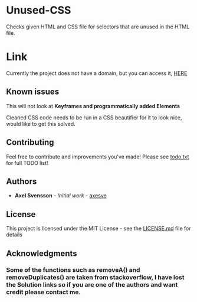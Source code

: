 # Unused-CSS

Checks given HTML and CSS file for selectors that are unused in the HTML file.

# Link

Currently the project does not have a domain, but you can access it,
[HERE](https://axesve.github.io/unused-css/)

## Known issues

This will not look at **Keyframes and programmatically added Elements**

Cleaned CSS code needs to be run in a CSS beautifier for it to look nice, would like to get this solved.

## Contributing

Feel free to contribute and improvements you've made!
Please see [todo.txt](todo.txt) for full TODO list!

## Authors

* **Axel Svensson** - *Initial work* - [axesve](https://github.com/axesve)

## License

This project is licensed under the MIT License - see the [LICENSE.md](LICENSE.md) file for details

## Acknowledgments

### Some of the functions such as removeA() and removeDuplicates() are taken from stackoverflow, I have lost the Solution links so if you are one of the authors and want credit please contact me.
